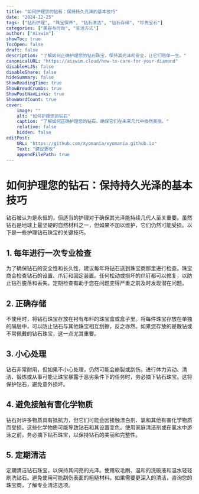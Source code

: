 ```yaml
---
title: "如何护理您的钻石：保持持久光泽的基本技巧"
date: "2024-12-25"
tags: ["钻石护理", "珠宝保养", "钻石清洁", "钻石存储", "珍贵宝石"]
categories: ["美容与时尚", "生活方式"]
author: ["Aixwim"]
showToc: true
TocOpen: false
draft: false
description: "了解如何正确护理您的钻石珠宝，保持其光泽和安全，让它们陪伴一生。"
canonicalURL: "https://aixwim.cloud/how-to-care-for-your-diamond"
disableHLJS: false
disableShare: false
hideSummary: false
ShowReadingTime: true
ShowBreadCrumbs: true
ShowPostNavLinks: true
ShowWordCount: true
cover:
    image: ""
    alt: "如何护理您的钻石"
    caption: "了解如何正确护理您的钻石，确保它们在未来几代中依然美丽。"
    relative: false
    hidden: false
editPost:
    URL: "https://github.com/Xyomania/xyomania.github.io"
    Text: "建议更改"
    appendFilePath: true
---
```


# 如何护理您的钻石：保持持久光泽的基本技巧

钻石被认为是永恒的，但适当的护理对于确保其光泽能持续几代人至关重要。虽然钻石是地球上最坚硬的自然材料之一，但如果不加以维护，它们仍然可能受损。以下是一些护理钻石珠宝的关键技巧。

## 1. 每年进行一次专业检查

为了确保钻石的安全性和长久性，建议每年将钻石送到珠宝商那里进行检查。珠宝商会检查钻石的设置、爪钉和固定装置。任何松动或损坏的爪钉都可以修复，以防止钻石脱落和丢失。定期检查有助于您在问题变得严重之前及时发现潜在问题。

## 2. 正确存储

不使用时，将钻石珠宝存放在衬有布料的珠宝盒或盒子里。将每件珠宝存放在单独的隔层中，可以防止钻石与其他珠宝相互刮擦，反之亦然。如果您存放的是散钻或不常佩戴的钻石珠宝，这一点尤其重要。

## 3. 小心处理

钻石非常耐用，但如果不小心处理，仍然可能会崩裂或刮伤。进行体力劳动、清洁、锻炼或从事可能让珠宝暴露于恶劣条件下的任务时，务必摘下钻石珠宝。这将保护钻石，避免意外损坏。

## 4. 避免接触有害化学物质

钻石对许多物质具有抵抗力，但它们可能会因接触漂白剂、氯和其他有害化学物质而受损。这些化学物质可能导致钻石和其设置变色。使用家庭清洁剂或在氯水中游泳之前，务必摘下钻石珠宝，以保持钻石的美丽和完整性。

## 5. 定期清洁

定期清洁钻石珠宝，以保持其闪亮的光泽。使用软毛刷、温和的洗碗液和温水轻轻刷洗钻石。避免使用可能刮伤表面的粗糙材料。如果需要更深入的清洁，咨询您的珠宝商，了解专业清洁选项。
